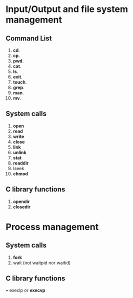 # Input/Output and file system management
## Command List
1. **cd**.
2. **cp**.
3. **pwd**.
4. **cat**.
5. **ls**.
6. **exit**.
7. **touch**.
8. **grep**. 
9. **man**.
10. **mv**.

## System calls
1. **open**
2. **read**
3. **write**
4. **close**
5. **link**
6. **unlink**
7. **stat**
8. **readdir**
9. lseek
10. **chmod**

## C library functions
1. **opendir**
2. **closedir**

# Process management
## System calls
1. **fork**
2. wait (not waitpid nor waitid)

## C library functions
• execlp or **execvp**
